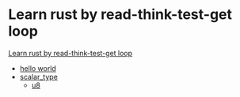 # Learn rust by read-think-test-get loop

[Learn rust by read-think-test-get loop](title-page.md)

- [hello world](./hello_world.md)
- [scalar_type](./scalar_type.md)
    - [u8](scalar_type/u8.md)

